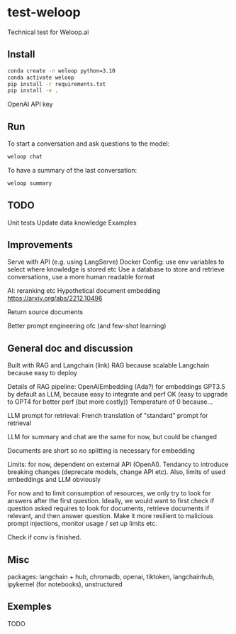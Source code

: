 # test-weloop
Technical test for Weloop.ai

## Install

```bash
conda create -n weloop python=3.10
conda activate weloop
pip install -r requirements.txt
pip install -e .
```

OpenAI API key

## Run

To start a conversation and ask questions to the model:
```bash
weloop chat
```

To have a summary of the last conversation:
```bash
weloop summary
```

## TODO

Unit tests
Update data knowledge
Examples

## Improvements

Serve with API (e.g. using LangServe)
Docker
Config: use env variables to select where knowledge is stored etc
Use a database to store and retrieve conversations, use a more human readable format

AI: reranking etc
Hypothetical document embedding https://arxiv.org/abs/2212.10496

Return source documents

Better prompt engineering ofc (and few-shot learning)

## General doc and discussion

Built with RAG and Langchain (link)
RAG because scalable
Langchain because easy to deploy

Details of RAG pipeline:
OpenAIEmbedding (Ada?) for embeddings
GPT3.5 by default as LLM, because easy to integrate and perf OK
(easy to upgrade to GPT4 for better perf (but more costly))
Temperature of 0 because...

LLM prompt for retrieval: French translation of "standard" prompt for retrieval

LLM for summary and chat are the same for now, but could be changed

Documents are short so no splitting is necessary for embedding

Limits: for now, dependent on external API (OpenAI).
Tendancy to introduce breaking changes (deprecate models, change API etc).
Also, limits of used embeddings and LLM obviously

For now and to limit consumption of resources, we only try to look for answers after the first question.
Ideally, we would want to first check if question asked requires to look for documents, retrieve documents if relevant,
and then answer question.
Make it more resilient to malicious prompt injections, monitor usage / set up limits etc.

Check if conv is finished.

## Misc

packages: langchain + hub, chromadb, openai, tiktoken, langchainhub, ipykernel (for notebooks), unstructured

## Exemples

TODO


